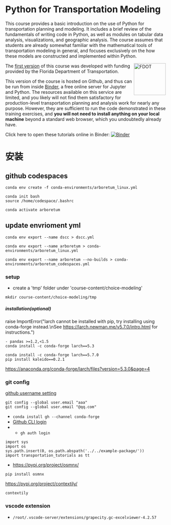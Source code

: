 
# Python for Transportation Modeling

This course provides a basic introduction on the use of Python for
transportation planning and modeling.  It includes a brief review
of the fundamentals of writing code in Python, as well as modules
on tabular data analysis, visualizations, and geographic analysis.
The course assumes that students are already somewhat familiar with
the mathematical tools of transportation modeling in general, and
focuses exclusively on the how these models are constructed and
implemented within Python.

<img src="_static/fdot-logo.png" alt="FDOT" width="100px" align="right" >

The [first version](http://www.fsutmsonline.net/fdot-python/fdot-python-html/index.html) 
of this course was developed with funding provided by the Florida 
Department of Transportation.

This version of the course is hosted on Github, and thus can be run 
from inside [Binder](https://mybinder.org),
a free online server for Jupyter and Python.  The resources available
on this service are limited, and you likely will not find them satisfactory
for production-level transportation planning and analysis work for
nearly any purpose. However, they are sufficient to run the code demonstrated
in these training exercises, and **you will not need to install anything
on your local machine** beyond a standard web browser, which you 
undoubtedly already have.

Click here to open these tutorials online in Binder: [![Binder](https://mybinder.org/badge_logo.svg)](https://mybinder.org/v2/gh/jpn--/python-for-transportation-modeling.git/v1.0.1?filepath=course-content)

# 安装 
## github codespaces
```
conda env create -f conda-environments/arboretum_linux.yml

conda init bash
source /home/codespace/.bashrc

conda activate arboretum
```

## update envrioment yml
```
conda env export --name dscc > dscc.yml

conda env export --name arboretum > conda-environments/arboretum_linux.yml

conda env export --name arboretum --no-builds > conda-environments/arboretum_codespaces.yml

```

### setup
* create a 'tmp' folder under 'course-content/choice-modeling'
```
mkdir course-content/choice-modeling/tmp
```

##### installation(optional)
raise ImportError("larch cannot be installed with pip, try installing using conda-forge instead.\nSee https://larch.newman.me/v5.7.0/intro.html for instructions.")

```
- pandas >=1.2,<1.5
conda install -c conda-forge larch==5.3

conda install -c conda-forge larch==5.7.0
pip install kaleido==0.2.1
```

https://anaconda.org/conda-forge/larch/files?version=5.3.0&page=4

### git config
[github  username setting](https://docs.github.com/en/get-started/getting-started-with-git/setting-your-username-in-git?platform=linux)
```
git config --global user.email "aaa"
git config --global user.email "@qq.com"
```
* `conda install gh --channel conda-forge`
* [Github CLI login](https://docs.github.com/en/get-started/getting-started-with-git/caching-your-github-credentials-in-git#github-cli)
* * `gh auth login`

```
import sys
import os
sys.path.insert(0, os.path.abspath('../../example-package/'))
import transportation_tutorials as tt
```

* https://pypi.org/project/osmnx/
```
pip install osmnx
```

https://pypi.org/project/contextily/
```
contextily
```


### vscode extension

* `/root/.vscode-server/extensions/grapecity.gc-excelviewer-4.2.57`

